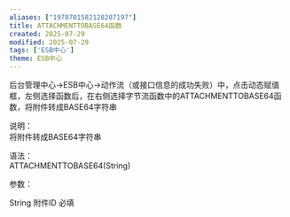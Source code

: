```yaml
---
aliases: ["1970701582128207197"]
title: ATTACHMENTTOBASE64函数
created: 2025-07-29
modified: 2025-07-29
tags: ['ESB中心']
theme: ESB中心
---
```


后台管理中心->ESB中心->动作流（或接口信息的成功失败）中，点击动态赋值框，左侧选择函数后，在右侧选择字节流函数中的ATTACHMENTTOBASE64函数，将附件转成BASE64字符串

说明：  
将附件转成BASE64字符串

语法：  
ATTACHMENTTOBASE64(String)

参数：

String 附件ID 必填